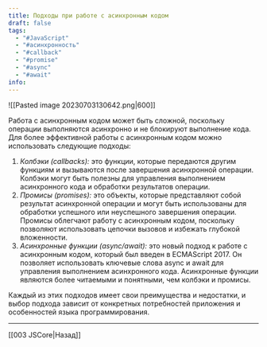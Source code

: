 ```yaml
---
title: Подходы при работе с асинхронным кодом
draft: false
tags:
  - "#JavaScript"
  - "#асинхронность"
  - "#callback"
  - "#promise"
  - "#async"
  - "#await"
info:
---
```

![[Pasted image 20230703130642.png|600]]

Работа с асинхронным кодом может быть сложной, поскольку операции выполняются асинхронно и не блокируют выполнение кода. Для более эффективной работы с асинхронным кодом можно использовать следующие подходы:

1. _Колбэки (callbacks):_ это функции, которые передаются другим функциям и вызываются после завершения асинхронной операции. Колбэки могут быть полезны для управления выполнением асинхронного кода и обработки результатов операции.
2. _Промисы (promises):_ это объекты, которые представляют собой результат асинхронной операции и могут быть использованы для обработки успешного или неуспешного завершения операции. Промисы облегчают работу с асинхронным кодом, поскольку позволяют использовать цепочки вызовов и избежать глубокой вложенности.
3. _Асинхронные функции (async/await):_ это новый подход к работе с асинхронным кодом, который был введен в ECMAScript 2017. Он позволяет использовать ключевые слова async и await для управления выполнением асинхронного кода. Асинхронные функции являются более читаемыми и понятными, чем колбэки и промисы.

Каждый из этих подходов имеет свои преимущества и недостатки, и выбор подхода зависит от конкретных потребностей приложения и особенностей языка программирования.

---

[[003 JSCore|Назад]]